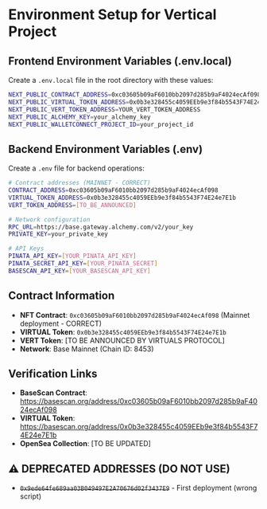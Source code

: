 # Environment Setup for Vertical Project

## Frontend Environment Variables (.env.local)

Create a `.env.local` file in the root directory with these values:

```bash
NEXT_PUBLIC_CONTRACT_ADDRESS=0xc03605b09aF6010bb2097d285b9aF4024ecAf098
NEXT_PUBLIC_VIRTUAL_TOKEN_ADDRESS=0x0b3e328455c4059EEb9e3f84b5543F74E24e7E1b
NEXT_PUBLIC_VERT_TOKEN_ADDRESS=YOUR_VERT_TOKEN_ADDRESS
NEXT_PUBLIC_ALCHEMY_KEY=your_alchemy_key
NEXT_PUBLIC_WALLETCONNECT_PROJECT_ID=your_project_id
```

## Backend Environment Variables (.env)

Create a `.env` file for backend operations:

```bash
# Contract addresses (MAINNET - CORRECT)
CONTRACT_ADDRESS=0xc03605b09aF6010bb2097d285b9aF4024ecAf098
VIRTUAL_TOKEN_ADDRESS=0x0b3e328455c4059EEb9e3f84b5543F74E24e7E1b
VERT_TOKEN_ADDRESS=[TO_BE_ANNOUNCED]

# Network configuration
RPC_URL=https://base.gateway.alchemy.com/v2/your_key
PRIVATE_KEY=your_private_key

# API Keys
PINATA_API_KEY=[YOUR_PINATA_API_KEY]
PINATA_SECRET_API_KEY=[YOUR_PINATA_SECRET]
BASESCAN_API_KEY=[YOUR_BASESCAN_API_KEY]
```

## Contract Information

- **NFT Contract**: `0xc03605b09aF6010bb2097d285b9aF4024ecAf098` (Mainnet deployment - CORRECT)
- **VIRTUAL Token**: `0x0b3e328455c4059EEb9e3f84b5543F74E24e7E1b` 
- **VERT Token**: [TO BE ANNOUNCED BY VIRTUALS PROTOCOL]
- **Network**: Base Mainnet (Chain ID: 8453)

## Verification Links

- **BaseScan Contract**: https://basescan.org/address/0xc03605b09aF6010bb2097d285b9aF4024ecAf098
- **VIRTUAL Token**: https://basescan.org/address/0x0b3e328455c4059EEb9e3f84b5543F74E24e7E1b
- **OpenSea Collection**: [TO BE UPDATED]

## ⚠️ DEPRECATED ADDRESSES (DO NOT USE)

- ~~`0x9ede64fe689aa03B049497E2A70676d02f3437E9`~~ - First deployment (wrong script) 